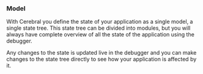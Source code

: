 ### Model
With Cerebral you define the state of your application as a single model, a single state tree. This state tree can be divided into modules, but you will always have complete overview of all the state of the application using the debugger.

Any changes to the state is updated live in the debugger and you can make changes to the state tree directly to see how your application is affected by it.
